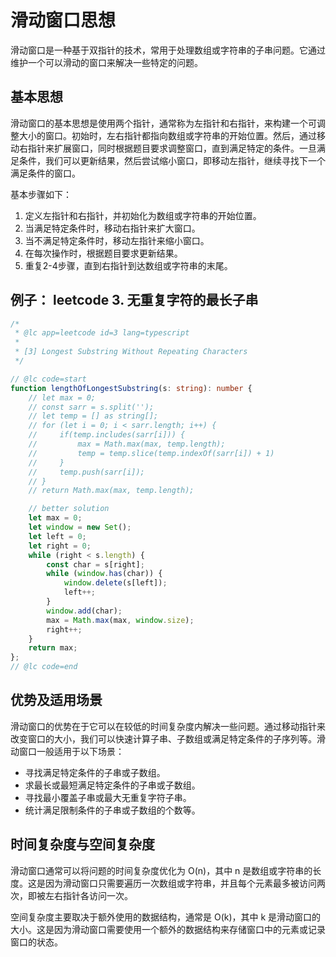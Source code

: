 <!-- 
time: 2023/7/14
category: 技术
tag:
    - 算法
    - 滑动窗口
-->

# 滑动窗口思想

滑动窗口是一种基于双指针的技术，常用于处理数组或字符串的子串问题。它通过维护一个可以滑动的窗口来解决一些特定的问题。

## 基本思想

滑动窗口的基本思想是使用两个指针，通常称为左指针和右指针，来构建一个可调整大小的窗口。初始时，左右指针都指向数组或字符串的开始位置。然后，通过移动右指针来扩展窗口，同时根据题目要求调整窗口，直到满足特定的条件。一旦满足条件，我们可以更新结果，然后尝试缩小窗口，即移动左指针，继续寻找下一个满足条件的窗口。

基本步骤如下：

1. 定义左指针和右指针，并初始化为数组或字符串的开始位置。
2. 当满足特定条件时，移动右指针来扩大窗口。
3. 当不满足特定条件时，移动左指针来缩小窗口。
4. 在每次操作时，根据题目要求更新结果。
5. 重复2-4步骤，直到右指针到达数组或字符串的末尾。

## 例子： leetcode 3. 无重复字符的最长子串

```ts
/*
 * @lc app=leetcode id=3 lang=typescript
 *
 * [3] Longest Substring Without Repeating Characters
 */

// @lc code=start
function lengthOfLongestSubstring(s: string): number {
    // let max = 0;
    // const sarr = s.split('');
    // let temp = [] as string[];
    // for (let i = 0; i < sarr.length; i++) {
    //     if(temp.includes(sarr[i])) {
    //         max = Math.max(max, temp.length);
    //         temp = temp.slice(temp.indexOf(sarr[i]) + 1)
    //     }
    //     temp.push(sarr[i]);
    // }
    // return Math.max(max, temp.length);

    // better solution
    let max = 0;
    let window = new Set();
    let left = 0;
    let right = 0;
    while (right < s.length) {
        const char = s[right];
        while (window.has(char)) {
            window.delete(s[left]);
            left++;
        }
        window.add(char);
        max = Math.max(max, window.size);
        right++;
    }
    return max;
};
// @lc code=end
```


## 优势及适用场景

滑动窗口的优势在于它可以在较低的时间复杂度内解决一些问题。通过移动指针来改变窗口的大小，我们可以快速计算子串、子数组或满足特定条件的子序列等。滑动窗口一般适用于以下场景：

* 寻找满足特定条件的子串或子数组。
* 求最长或最短满足特定条件的子串或子数组。
* 寻找最小覆盖子串或最大无重复字符子串。
* 统计满足限制条件的子串或子数组的个数等。

## 时间复杂度与空间复杂度

滑动窗口通常可以将问题的时间复杂度优化为 O(n)，其中 n 是数组或字符串的长度。这是因为滑动窗口只需要遍历一次数组或字符串，并且每个元素最多被访问两次，即被左右指针各访问一次。

空间复杂度主要取决于额外使用的数据结构，通常是 O(k)，其中 k 是滑动窗口的大小。这是因为滑动窗口需要使用一个额外的数据结构来存储窗口中的元素或记录窗口的状态。